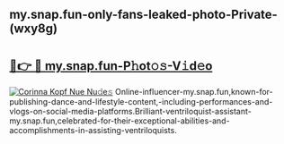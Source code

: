 ## my.snap.fun-only-fans​-leaked-photo​-Private-(wxy8g)


# <h2><a href="https://mediaupload.pro?title=my.snap.fun&ref=git">🔗👉 🔴 my.snap.fun-P𝚑ot𝚘𝚜-V𝚒d𝚎o</a></h2>

[![Corinna Kopf Nue Nu𝚍e𝚜](https://i.imgur.com/0qMVB7G.gif)](https://mediaupload.pro?title=my.snap.fun&ref=git)
Online-influencer-my.snap.fun,known-for-publishing-dance-and-lifestyle-content,-including-performances-and-vlogs-on-social-media-platforms.Brilliant-ventriloquist-assistant-my.snap.fun,celebrated-for-their-exceptional-abilities-and-accomplishments-in-assisting-ventriloquists.  
